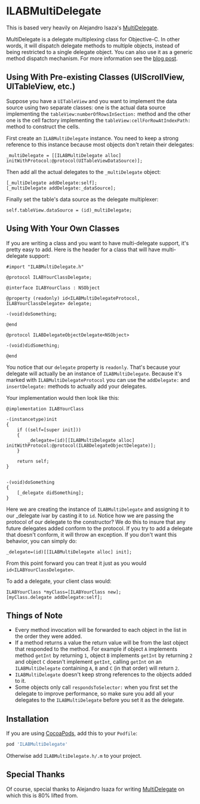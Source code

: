 ILABMultiDelegate
=============

This is based very heavily on Alejandro Isaza's [MultiDelegate](https://github.com/aleph7/MultiDelegate).

MultiDelegate is a delegate multiplexing class for Objective-C. In other words, it will dispatch delegate methods to multiple objects, instead of being restricted to a single delegate object. You can also use it as a generic method dispatch mechanism. For more information see the [blog post](http://a-coding.com/delegate-multiplexing/).

## Using With Pre-existing Classes (UIScrollView, UITableView, etc.)

Suppose you have a `UITableView` and you want to implement the data source using two separate classes: one is the actual data source implementing the `tableView:numberOfRowsInSection:` method and the other one is the cell factory implementing the `tableView:cellForRowAtIndexPath:` method to construct the cells. 

First create an `ILABMultiDelegate` instance. You need to keep a strong reference to this instance because most objects don't retain their delegates:
```objc
_multiDelegate = [[ILABMultiDelegate alloc] initWithProtocol:@protocol(UITableViewDataSource)];
```

Then add all the actual delegates to the `_multiDelegate` object:
```
[_multiDelegate addDelegate:self];
[_multiDelegate addDelegate:_dataSource];
```

Finally set the table's data source as the delegate multiplexer:
```
self.tableView.dataSource = (id)_multiDelegate;
```

## Using With Your Own Classes

If you are writing a class and you want to have multi-delegate support, it's pretty easy to add.  Here is the header for a class that will have multi-delegate support:

```objc
#import "ILABMultiDelegate.h"

@protocol ILABYourClassDelegate;

@interface ILABYourClass : NSObject

@property (readonly) id<ILABMultiDelegateProtocol, ILABYourClassDelegate> delegate;

-(void)doSomething;

@end

@protocol ILABDelegateObjectDelegate<NSObject>

-(void)didSomething;

@end
```

You notice that our `delegate` property is `readonly`.  That's because your delegate will actually be an instance of `ILABMultiDelegate`.  Because it's marked with `ILABMultiDelegateProtocol` you can use the `addDelegate:` and `insertDelegate:` methods to actually add your delegates.

Your implementation would then look like this:

```objc
@implementation ILABYourClass

-(instancetype)init
{
    if ((self=[super init]))
    {
        _delegate=(id)[[ILABMultiDelegate alloc] initWithProtocol:@protocol(ILABDelegateObjectDelegate)];
    }
    
    return self;
}


-(void)doSomething
{
    [_delegate didSomething];
}

```

Here we are creating the instance of `ILABMultiDelegate` and assigning it to our _delegate ivar by casting it to `id`.  Notice how we are passing the protocol of our delegate to the constructor?  We do this to insure that any future delegates added conform to the protocol.  If you try to add a delegate that doesn't conform, it will throw an exception.  If you don't want this behavior, you can simply do:

```objc
_delegate=(id)[[ILABMultiDelegate alloc] init];
```

From this point forward you can treat it just as you would `id<ILABYourClassDelegate>`.

To add a delegate, your client class would:

```objc
ILABYourClass *myClass=[ILABYourClass new];
[myClass.delegate addDelegate:self];

```


## Things of Note

* Every method invocation will be forwarded to each object in the list in the order they were added.
* If a method returns a value the return value will be from the last object that responded to the method. For example if object `A` implements method `getInt` by returning `1`, object `B` implements `getInt` by returning `2` and object `C` doesn't implement `getInt`, calling `getInt` on an `ILABMultiDelegate` containing `A`, `B` and `C` (in that order) will return `2`.
* `ILABMultiDelegate` doesn't keep strong references to the objects added to it.
* Some objects only call `respondsToSelector:` when you first set the delegate to improve performance, so make sure you add all your delegates to the `ILABMultiDelegate` before you set it as the delegate.

## Installation

If you are using [CocoaPods](https://github.com/cocoapods/cocoapods), add this to your `Podfile`:
```ruby
pod 'ILABMultiDelegate'
```
Otherwise add `ILABMultiDelegate.h/.m` to your project.

## Special Thanks

Of course, special thanks to Alejandro Isaza for writing [MultiDelegate](https://github.com/aleph7/MultiDelegate) on which this is 80% lifted from.

